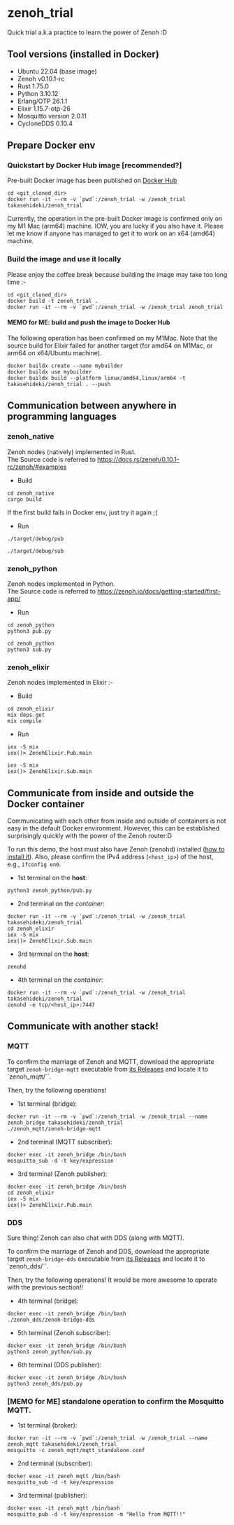 # zenoh_trial

Quick trial a.k.a practice to learn the power of Zenoh :D

## Tool versions (installed in Docker)

- Ubuntu 22.04 (base image)
- Zenoh v0.10.1-rc
- Rust 1.75.0
- Python 3.10.12
- Erlang/OTP 26.1.1
- Elixir 1.15.7-otp-26
- Mosquitto version 2.0.11
- CycloneDDS 0.10.4

## Prepare Docker env

### Quickstart by Docker Hub image [recommended?]

Pre-built Docker image has been published on [Docker Hub](https://hub.docker.com/repository/docker/takasehideki/zenoh_trial/general)

```
cd <git_cloned_dir>
docker run -it --rm -v `pwd`:/zenoh_trial -w /zenoh_trial takasehideki/zenoh_trial
```

Currently, the operation in the pre-built Docker image is confirmed only on my M1 Mac (arm64) machine.
IOW, you are lucky if you also have it.
Please let me know if anyone has managed to get it to work on an x64 (amd64) machine.

### Build the image and use it locally

Please enjoy the coffee break because building the image may take too long time :-

```
cd <git_cloned_dir>
docker build -t zenoh_trial .
docker run -it --rm -v `pwd`:/zenoh_trial -w /zenoh_trial zenoh_trial
```

#### MEMO for ME: build and push the image to Docker Hub

The following operation has been confirmed on my M1Mac.
Note that the source build for Elixir failed for another target (for amd64 on M1Mac, or arm64 on x64/Ubuntu machine).

```
docker buildx create --name mybuilder
docker buildx use mybuilder
docker buildx build --platform linux/amd64,linux/arm64 -t takasehideki/zenoh_trial . --push
```

## Communication between anywhere in programming languages

### zenoh_native

Zenoh nodes (natively) implemented in Rust.  
The Source code is referred to https://docs.rs/zenoh/0.10.1-rc/zenoh/#examples

- Build
```
cd zenoh_native
cargo build
```

If the first build fails in Docker env, just try it again ;(

- Run
```
./target/debug/pub
```
```
./target/debug/sub
```

### zenoh_python

Zenoh nodes implemented in Python.  
The Source code is referred to https://zenoh.io/docs/getting-started/first-app/

- Run
```
cd zenoh_python
python3 pub.py
```
```
cd zenoh_python
python3 sub.py
```

### zenoh_elixir

Zenoh nodes implemented in Elixir :-

- Build
```
cd zenoh_elixir
mix deps.get
mix compile
```

- Run
```
iex -S mix
iex()> ZenohElixir.Pub.main
```
```
iex -S mix
iex()> ZenohElixir.Sub.main
```

## Communicate from inside and outside the Docker container

Communicating with each other from inside and outside of containers is not easy in the default Docker environment.
However, this can be established surprisingly quickly with the power of the Zenoh router:D

To run this demo, the host must also have Zenoh (zenohd) installed ([how to install it](https://github.com/eclipse-zenoh/zenoh?tab=readme-ov-file#how-to-install-it)).
Also, please confirm the IPv4 address (`<host_ip>`) of the host, e.g., `ifconfig en0`.

- 1st terminal on the **host**:
```
python3 zenoh_python/pub.py
```
- 2nd terminal on the _container_:
```
docker run -it --rm -v `pwd`:/zenoh_trial -w /zenoh_trial takasehideki/zenoh_trial
cd zenoh_elixir
iex -S mix
iex()> ZenohElixir.Sub.main
```
- 3rd terminal on the **host**:
```
zenohd
```
- 4th terminal on the _container_:
```
docker run -it --rm -v `pwd`:/zenoh_trial -w /zenoh_trial takasehideki/zenoh_trial
zenohd -e tcp/<host_ip>:7447
```

## Communicate with another stack!

### MQTT

To confirm the marriage of Zenoh and MQTT, download the appropriate target `zenoh-bridge-mqtt` executable from [its Releases](https://github.com/eclipse-zenoh/zenoh-plugin-mqtt/releases/tag/0.10.1-rc) and locate it to `zenoh_mqtt/``.

Then, try the following operations!

- 1st terminal (bridge):
```
docker run -it --rm -v `pwd`:/zenoh_trial -w /zenoh_trial --name zenoh_bridge takasehideki/zenoh_trial
./zenoh_mqtt/zenoh-bridge-mqtt
```
- 2nd terminal (MQTT subscriber):
```
docker exec -it zenoh_bridge /bin/bash
mosquitto_sub -d -t key/expression
```
- 3rd terminal (Zenoh publisher):
```
docker exec -it zenoh_bridge /bin/bash
cd zenoh_elixir
iex -S mix
iex()> ZenohElixir.Pub.main
```

### DDS

Sure thing!
Zenoh can also chat with DDS (along with MQTT).

To confirm the marriage of Zenoh and DDS, download the appropriate target `zenoh-bridge-dds` executable from [its Releases](https://github.com/eclipse-zenoh/zenoh-plugin-dds/releases/tag/0.10.1-rc) and locate it to `zenoh_dds/``.

Then, try the following operations!
It would be more awesome to operate with the previous section!!

- 4th terminal (bridge):
```
docker exec -it zenoh_bridge /bin/bash
./zenoh_dds/zenoh-bridge-dds
```
- 5th terminal (Zenoh subscriber):
```
docker exec -it zenoh_bridge /bin/bash
python3 zenoh_python/sub.py
```
- 6th terminal (DDS publisher):
```
docker exec -it zenoh_bridge /bin/bash
python3 zenoh_dds/pub.py
```

### [MEMO for ME] standalone operation to confirm the Mosquitto MQTT.

- 1st terminal (broker):
```
docker run -it --rm -v `pwd`:/zenoh_trial -w /zenoh_trial --name zenoh_mqtt takasehideki/zenoh_trial
mosquitto -c zenoh_mqtt/mqtt_standalone.conf
```
- 2nd terminal (subscriber):
```
docker exec -it zenoh_mqtt /bin/bash
mosquitto_sub -d -t key/expression
```
- 3rd terminal (publisher):
```
docker exec -it zenoh_mqtt /bin/bash
mosquitto_pub -d -t key/expression -m "Hello from MQTT!!"
```
